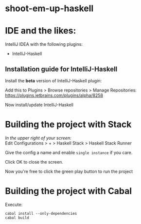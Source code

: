 # shoot-em-up-haskell

# IDE and the likes:

IntelliJ IDEA with the following plugins:

* IntelliJ-Haskell


## Installation guide for IntelliJ-Haskell
Install the **beta** version of IntelliJ-Haskell plugin:

Add this to Plugins > Browse repositories > Manage Repositories:  
https://plugins.jetbrains.com/plugins/alpha/8258

Now install/update IntelliJ-Haskell

# Building the project with Stack

*In the upper right of your screen:*  
Edit Configurations > + > Haskell Stack > Haskell Stack Runner

Give the config a name and enable `single instance` if you care.

Click OK to close the screen.

Now you're free to click the green play button to run the project 

# Building the project with Cabal
Execute:

`cabal install --only-dependencies`  
`cabal build`
